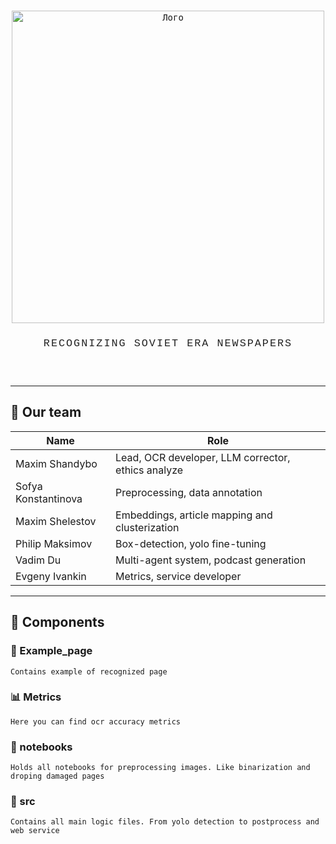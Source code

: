 # 
<div align="center" style="font-family: monospace; margin: 2em 0; line-height: 1.4">

  <img src="https://i.postimg.cc/Y0mp0x9w/photo-2025-04-25-09-10-36.jpg" alt="Лого" width="500">
  <br>
  <div style="font-family: 'Courier New', monospace; text-align: center; padding: 20px; color: #222; line-height: 1.6;">
  <div style="font-size: 1.2em; letter-spacing: 2px; margin-bottom: 5px;">
    RECOGNIZING SOVIET ERA NEWSPAPERS
  </div>
  </div>

</div>

---

## :busts_in_silhouette: Our team
| Name | Role |
| ---- | ---- |
| Maxim Shandybo | Lead, OCR developer, LLM corrector, ethics analyze |
| Sofya Konstantinova | Preprocessing, data annotation |
| Maxim Shelestov | Embeddings, article mapping and clusterization |
| Philip Maksimov | Box-detection, yolo fine-tuning |
| Vadim Du | Multi-agent system, podcast generation |
| Evgeny Ivankin | Metrics, service developer |

---

## &#x1F9E9; Components
### :page_facing_up: Example_page 
    Contains example of recognized page

### :bar_chart: Metrics
    Here you can find ocr accuracy metrics

### &#x1F9F9; notebooks
    Holds all notebooks for preprocessing images. Like binarization and droping damaged pages

### &#x1F9E0; src
    Contains all main logic files. From yolo detection to postprocess and web service

